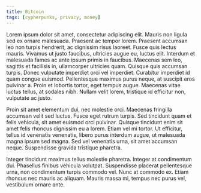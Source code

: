 ```yaml
---
title: Bitcoin
tags: [cypherpunks, privacy, money]
---
```


Lorem ipsum dolor sit amet, consectetur adipiscing elit. Mauris non ligula sed ex ornare malesuada. Praesent ac tempor lorem. Praesent accumsan leo non turpis hendrerit, ac dignissim risus laoreet. Fusce quis lectus mauris. Vivamus ut justo faucibus, ultricies augue eu, luctus elit. Interdum et malesuada fames ac ante ipsum primis in faucibus. Maecenas sem leo, sagittis et facilisis in, ullamcorper ultricies quam. Quisque quis accumsan turpis. Donec vulputate imperdiet orci vel imperdiet. Curabitur imperdiet id quam congue euismod. Pellentesque maximus purus neque, at suscipit eros pulvinar a. Proin et lobortis tortor, eget tempus augue. Maecenas vitae luctus tellus, at sodales nibh. Nullam velit lorem, tristique id efficitur non, vulputate ac justo.

Proin sit amet elementum dui, nec molestie orci. Maecenas fringilla accumsan velit sed luctus. Fusce eget rutrum turpis. Sed tincidunt quam et felis vehicula, sit amet euismod orci pulvinar. Quisque tincidunt enim sit amet felis rhoncus dignissim eu a lorem. Etiam vel mi tortor. Ut efficitur, tellus id venenatis venenatis, libero purus interdum augue, ut malesuada magna ipsum sed magna. Sed vel venenatis urna, sit amet accumsan neque. Suspendisse gravida tristique pharetra.

Integer tincidunt maximus tellus molestie pharetra. Integer at condimentum dui. Phasellus finibus vehicula volutpat. Suspendisse placerat pellentesque urna, non condimentum turpis commodo vel. Nunc at commodo ex. Etiam rhoncus nec mauris ac aliquam. Mauris massa mi, tempus nec purus vel, vestibulum ornare ante.